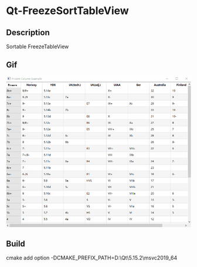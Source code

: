 # Qt-FreezeSortTableView


## Description
Sortable FreezeTableView

## Gif
![image](display.gif "Display")

## Build
cmake add option -DCMAKE_PREFIX_PATH=D:\Qt\5.15.2\msvc2019_64

